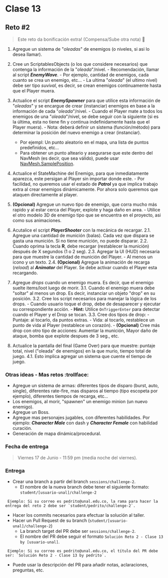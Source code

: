 # Clase 13

## Reto #2

> Este reto da bonificación extra! (Compensa/Sube otra nota) :gift:

1. Agregue un sistema de "*oleadas*" de enemigos (o niveles, si asi lo desea llamar).
  
  1. Cree un ScriptablesObjects (o los que considere necesarios) que contenga la información de la "*oleada*"/nivel.
    - Recomendación, llamar al script ***EnemyWave***.
    - Por ejemplo, cantidad de enemigos, cada cuanto se crea un enemigo, etc...
    - La ultima "*oleada*" (el ultimo nivel) debe ser tipo *suvival*, es decir, se crean enemigos continuamente hasta que el Player muera.
  
  2. Actualice el script ***EnemySpawner*** para que utilice esta información de "*oleadas*" y se encargue de crear (instanciar) enemigos en base a la información de cada "*oleada*"/nivel.
    - Cuando el Player mate a todos los enemigos de una "*oleada*"/nivel, se debe seguir con la siguiente (si es la última, esta no tiene fin y continua indefinidamente hasta que el Player muera).
    - Nota: deberá definir un sistema (función/método) para determinar la posición del nuevo enemigo a crear (instanciar).
        - Por ejempl: Un punto aleatorio en el mapa, una lista de puntos predefinidos, etc...
        - Para obtener un punto alteario y asegurarse que este dentro del NavMesh (es decir, que sea válido), puede usar [NavMesh.SamplePosition](https://docs.unity3d.com/ScriptReference/AI.NavMesh.SamplePosition.html).
    
  3. Actualice el StateMachine del Enemigo, para que inmediatamente aparezca, este persigan al Player sin importar donde este.
    - Por facilidad, no queremos usar el estado de ***Patrol*** ya que implica trabajo extra al crear enemigos dinámicamente. Por ahora solo queremos que ataquen directamente al player.
    
  4. **(Opcional)** Agregue un nuevo tipo de enemigo, que corra mucho más rapido y al estar cerca del Player, explote y haga daño en area.
    - Utilice el otro modelo 3D de enemigo tipo que se encuentra en el proyecto, asi como sus animaciones.


2. Acutalice el script ***PlayerShooter*** con la mecánica de recargar.
    2.1. Agregue una cantidad de munición (balas). Cada vez que dispara se gasta una munición. Si no tiene munición, no puede disparar.
    2.2. Cuando oprima la tecla **R**, debe recargar (restablecer la munición) después de X segundos (1 o 2 seg).
    2.3. Agregar la UI (HUD) necesaria para que muestre la cantidad de munición del Player.
        - Al menos un icono y un texto.
    2.4. **(Opcional)** Agregue la animación de recarga (*reload*) al ***Animator*** del Player. Se debe activar cuando el Player esta recargando.

3. Agregue *drops* cuando un enemigo muera. Es decir, que el enemigo suelte items/loot luego de morir.
    3.1. Cuando el enemigo muera debe "soltar" al menos un drop. Es decir, instanciar un objeto "drop" en su posición.
    3.2. Cree los script necesarios para manejar la lógica de los drops. 
        - Cuando usuario toque el drop, debe de desaparecer y ejecutar su correspondiente acción.
        - **Hint:** Utilice `OnTriggerEnter` para detectar cuando el Player y el Drop se tocan.
    3.3. Cree dos tipos de drop:
        - Puntaje: al tocarlo, da puntos extras.
        - Vida: al tocarlo, restablece un punto de vida al Player (restablece un corazón).
        - **(Opcional)** Cree más drop con otro tipo de acciones: Aumentar la munición, Mayor daño de ataque, bomba que explote despues de 3 seg., etc.

4. Actualice la pantalla del final (Game Over) para que muestre: puntaje total, nivel ("oleada" de enemigos) en la que murio, tiempo total de juego.
    4.1. Esto implica agregar un sistema que cuente el tiempo de juego.


### Otras ideas - Mas retos :trollface:

- Agregue un sistema de armas: diferentes tipos de disparo (burst, auto, single), diferentes rate-fire, mas disparos al tiempo (tipo escopeta por ejemplo), diferentes tiempos de recarga, etc...
- Los enemigos, al morir, "spawnen" un enemigo minion (un nuevo enemigo).
- Agregue un Boss.
- Agregue mas personajes jugables, con diferentes habilidades. Por ejemplo: ***Character Male*** con dash y ***Character Female*** con habilidad curación.
- Generación de mapa dinámica/procedural.

### Fecha de entrega
> Viernes 17 de Junio - 11:59 pm (media noche del viernes).

### Entrega
- Crear una branch a partir del branch `sessions/challenge-2`.
  - El nombre de la nueva branch debe tener el siguiente formato: `student/[usuario-unal]/challenge-2`
```
 Ejemplo: Si su correo es pedrito@unal.edu.co, la rama para hacer la entrega del reto 2 debe ser `student/pedrito/challenge-2`.
```
- Hacer los commits necesarios para efectuar la solución al taller.
- Hacer un Pull Request de su branch (`student/[usuario-unal]/challenge-2`)
  - La branch target del PR debe ser `sessions/challenge-2`.
  - El nombre del PR debe seguir el formato `Solución Reto 2 - Clase 13  by [usuario-unal]`. 
```
 Ejemplo: Si su correo es pedrito@unal.edu.co, el título del PR debe ser: `Solución Reto 2 - Clase 13 by pedrito`.
```
  - Puede usar la descripción del PR para añadir notas, aclaraciones, preguntas, etc.